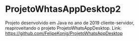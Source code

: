 # ProjetoWhtasAppDesktop2
Projeto desenvolvido em Java no ano de 2019 cliente-servidor, reaproveitando o projeto ProjetoWhatsAppDesktop. Link:  https://github.com/FelipeKonig/ProjetoWhatsAppDesktop  
